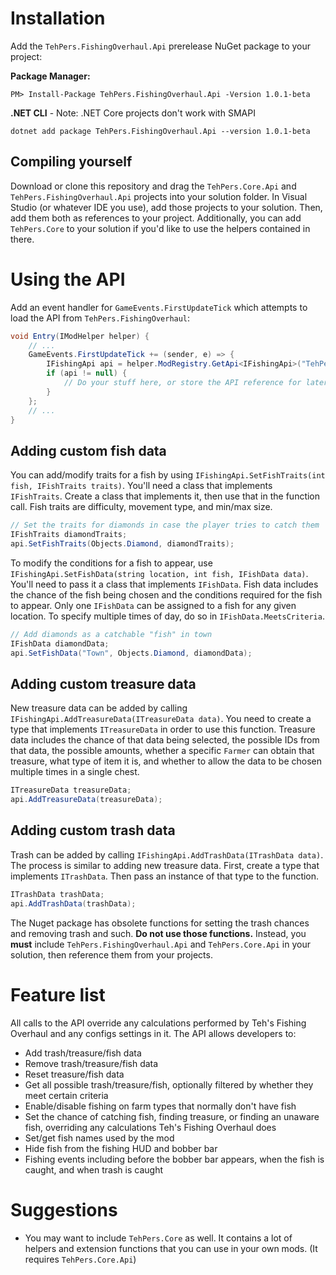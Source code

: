 ﻿# Installation
Add the `TehPers.FishingOverhaul.Api` prerelease NuGet package to your project:

**Package Manager:**
```
PM> Install-Package TehPers.FishingOverhaul.Api -Version 1.0.1-beta
```

**.NET CLI** - Note: .NET Core projects don't work with SMAPI
```
dotnet add package TehPers.FishingOverhaul.Api --version 1.0.1-beta
```

## Compiling yourself
Download or clone this repository and drag the `TehPers.Core.Api` and `TehPers.FishingOverhaul.Api` projects into your solution folder. In Visual Studio (or whatever IDE you use), add those projects to your solution. Then, add them both as references to your project. Additionally, you can add `TehPers.Core` to your solution if you'd like to use the helpers contained in there.

# Using the API
Add an event handler for `GameEvents.FirstUpdateTick` which attempts to load the API from `TehPers.FishingOverhaul`:

```cs
void Entry(IModHelper helper) {
    // ...
    GameEvents.FirstUpdateTick += (sender, e) => {
        IFishingApi api = helper.ModRegistry.GetApi<IFishingApi>("TehPers.FishingOverhaul");
        if (api != null) {
            // Do your stuff here, or store the API reference for later use
        }
    };
    // ...
}
```

## Adding custom fish data
You can add/modify traits for a fish by using `IFishingApi.SetFishTraits(int fish, IFishTraits traits)`. You'll need a class that implements `IFishTraits`. Create a class that implements it, then use that in the function call. Fish traits are difficulty, movement type, and min/max size.

```cs
// Set the traits for diamonds in case the player tries to catch them
IFishTraits diamondTraits;
api.SetFishTraits(Objects.Diamond, diamondTraits);
```

To modify the conditions for a fish to appear, use `IFishingApi.SetFishData(string location, int fish, IFishData data)`. You'll need to pass it a class that implements `IFishData`. Fish data includes the chance of the fish being chosen and the conditions required for the fish to appear. Only one `IFishData` can be assigned to a fish for any given location. To specify multiple times of day, do so in `IFishData.MeetsCriteria`.

```cs
// Add diamonds as a catchable "fish" in town
IFishData diamondData;
api.SetFishData("Town", Objects.Diamond, diamondData);
```

## Adding custom treasure data
New treasure data can be added by calling `IFishingApi.AddTreasureData(ITreasureData data)`. You need to create a type that implements `ITreasureData` in order to use this function. Treasure data includes the chance of that data being selected, the possible IDs from that data, the possible amounts, whether a specific `Farmer` can obtain that treasure, what type of item it is, and whether to allow the data to be chosen multiple times in a single chest.

```cs
ITreasureData treasureData;
api.AddTreasureData(treasureData);
```

## Adding custom trash data
Trash can be added by calling `IFishingApi.AddTrashData(ITrashData data)`. The process is similar to adding new treasure data. First, create a type that implements `ITrashData`. Then pass an instance of that type to the function.

```cs
ITrashData trashData;
api.AddTrashData(trashData);
```

The Nuget package has obsolete functions for setting the trash chances and removing trash and such. **Do not use those functions.** Instead, you **must** include `TehPers.FishingOverhaul.Api` and `TehPers.Core.Api` in your solution, then reference them from your projects.

# Feature list
All calls to the API override any calculations performed by Teh's Fishing Overhaul and any configs settings in it. The API allows developers to:
- Add trash/treasure/fish data
- Remove trash/treasure/fish data
- Reset treasure/fish data
- Get all possible trash/treasure/fish, optionally filtered by whether they meet certain criteria
- Enable/disable fishing on farm types that normally don't have fish
- Set the chance of catching fish, finding treasure, or finding an unaware fish, overriding any calculations Teh's Fishing Overhaul does
- Set/get fish names used by the mod
- Hide fish from the fishing HUD and bobber bar
- Fishing events including before the bobber bar appears, when the fish is caught, and when trash is caught

# Suggestions
- You may want to include `TehPers.Core` as well. It contains a lot of helpers and extension functions that you can use in your own mods. (It requires `TehPers.Core.Api`)